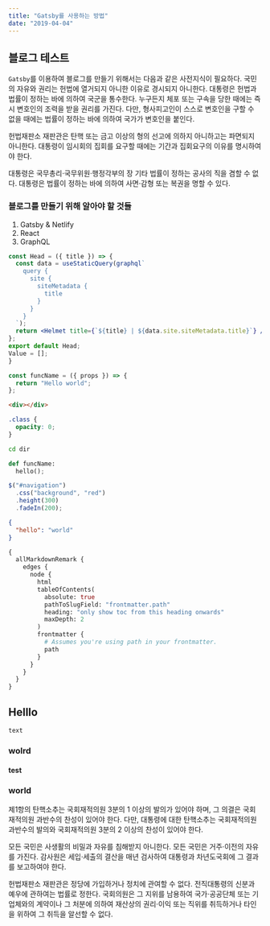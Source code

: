 ```yaml
---
title: "Gatsby를 사용하는 방법"
date: "2019-04-04"
---
```


## 블로그 테스트

`Gatsby`를 이용하여 블로그를 만들기 위해서는 다음과 같은 사전지식이 필요하다.
국민의 자유와 권리는 헌법에 열거되지 아니한 이유로 경시되지 아니한다. 대통령은 헌법과 법률이 정하는 바에 의하여 국군을 통수한다. 누구든지 체포 또는 구속을 당한 때에는 즉시 변호인의 조력을 받을 권리를 가진다. 다만, 형사피고인이 스스로 변호인을 구할 수 없을 때에는 법률이 정하는 바에 의하여 국가가 변호인을 붙인다.

헌법재판소 재판관은 탄핵 또는 금고 이상의 형의 선고에 의하지 아니하고는 파면되지 아니한다. 대통령이 임시회의 집회를 요구할 때에는 기간과 집회요구의 이유를 명시하여야 한다.

대통령은 국무총리·국무위원·행정각부의 장 기타 법률이 정하는 공사의 직을 겸할 수 없다. 대통령은 법률이 정하는 바에 의하여 사면·감형 또는 복권을 명할 수 있다.

### 블로그를 만들기 위해 알아야 할 것들

1. Gatsby & Netlify
2. React
3. GraphQL

```jsx
const Head = ({ title }) => {
  const data = useStaticQuery(graphql`
    query {
      site {
        siteMetadata {
          title
        }
      }
    }
  `);
  return <Helmet title={`${title} | ${data.site.siteMetadata.title}`} />;
};
export default Head;
Value = [];
}
```

```javascript
const funcName = ({ props }) => {
  return "Hello world";
};
```

```html
<div></div>
```

```css
.class {
  opacity: 0;
}
```

```bash
cd dir
```

```python
def funcName:
  hello();
```

```typescript
$("#navigation")
  .css("background", "red")
  .height(300)
  .fadeIn(200);
```

```json
{
  "hello": "world"
}
```

```graphql
{
  allMarkdownRemark {
    edges {
      node {
        html
        tableOfContents(
          absolute: true
          pathToSlugField: "frontmatter.path"
          heading: "only show toc from this heading onwards"
          maxDepth: 2
        )
        frontmatter {
          # Assumes you're using path in your frontmatter.
          path
        }
      }
    }
  }
}
```

## Helllo

```
text
```

### wolrd

#### test

### world

제1항의 탄핵소추는 국회재적의원 3분의 1 이상의 발의가 있어야 하며, 그 의결은 국회재적의원 과반수의 찬성이 있어야 한다. 다만, 대통령에 대한 탄핵소추는 국회재적의원 과반수의 발의와 국회재적의원 3분의 2 이상의 찬성이 있어야 한다.

모든 국민은 사생활의 비밀과 자유를 침해받지 아니한다. 모든 국민은 거주·이전의 자유를 가진다. 감사원은 세입·세출의 결산을 매년 검사하여 대통령과 차년도국회에 그 결과를 보고하여야 한다.

헌법재판소 재판관은 정당에 가입하거나 정치에 관여할 수 없다. 전직대통령의 신분과 예우에 관하여는 법률로 정한다. 국회의원은 그 지위를 남용하여 국가·공공단체 또는 기업체와의 계약이나 그 처분에 의하여 재산상의 권리·이익 또는 직위를 취득하거나 타인을 위하여 그 취득을 알선할 수 없다.

